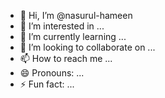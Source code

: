- 👋 Hi, I’m @nasurul-hameen
- 👀 I’m interested in ...
- 🌱 I’m currently learning ...
- 💞️ I’m looking to collaborate on ...
- 📫 How to reach me ...
- 😄 Pronouns: ...
- ⚡ Fun fact: ...

<!---
nasurul-hameen/nasurul-hameen is a ✨ special ✨ repository because its `README.md` (this file) appears on your GitHub profile.
You can click the Preview link to take a look at your changes.
--->
